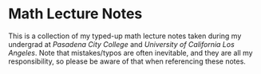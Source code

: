# Math Lecture Notes
This is a collection of my typed-up math lecture notes taken during my undergrad at *Pasadena City College* and *University of California Los Angeles*. Note that mistakes/typos are often inevitable, and they are all my responsibility, so please be aware of that when referencing these notes.
